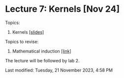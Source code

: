 # Lecture 7: Kernels [Nov 24]

Topics:

1. Kernels [[slides]](docs/07_kernels.pdf)


Topics to revise:

1. Mathematical induction [[link]](https://en.wikipedia.org/wiki/Mathematical_induction)


The lecture will be followed by lab 2.


Last modified: Tuesday, 21 November 2023, 4:58 PM
